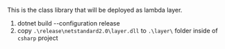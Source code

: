 This is the class library that will be deployed as lambda layer.

1. dotnet build --configuration release
2. copy `.\release\netstandard2.0\layer.dll` to `.\layer\` folder inside of `csharp` project